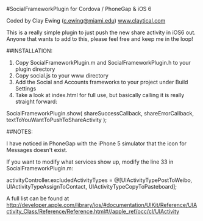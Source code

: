#SocialFrameworkPlugin for Cordova / PhoneGap & iOS 6

Coded by Clay Ewing (c.ewing@miami.edu)
www.claytical.com

This is a really simple plugin to just push the new share activity in iOS6 out.  Anyone that wants to add to this, please feel free and keep me in the loop!


##INSTALLATION:

1. Copy SocialFrameworkPlugin.m and SocialFrameworkPlugin.h to your plugin directory
2. Copy social.js to your www directory
3. Add the Social and Accounts frameworks to your project under Build Settings
4. Take a look at index.html for full use, but basically calling it is really straight forward:

 SocialFrameworkPlugin.show( shareSuccessCallback, shareErrorCallback, textToYouWantToPushToShareActivity );

##NOTES:

I have noticed in PhoneGap with the iPhone 5 simulator that the icon for Messages doesn't exist.

If you want to modify what services show up, modify the line 33 in SocialFrameworkPlugin.m:

activityController.excludedActivityTypes = @[UIActivityTypePostToWeibo, UIActivityTypeAssignToContact, UIActivityTypeCopyToPasteboard];

A full list can be found at http://developer.apple.com/library/ios/#documentation/UIKit/Reference/UIActivity_Class/Reference/Reference.html#//apple_ref/occ/cl/UIActivity
